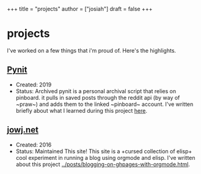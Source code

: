 +++
title = "projects"
author = ["josiah"]
draft = false
+++


# projects
I've worked on a few things that i'm proud of. Here's the highlights.

## [Pynit](https://git.awful.club/projects/pynit)
- Created: 2019
- Status: Archived
pynit is a personal archival script that relies on pinboard. it pulls in saved posts through the reddit api (by way of ~praw~) and adds them to the linked ~pinboard~ account. I've written briefly about what I learned during this project [here](../posts/pynit/).

## [jowj.net](https://me.jowj.net/)
- Created: 2016
- Status: Maintained
This site! This site is a +cursed collection of elisp+ cool experiment in running a blog using orgmode and elisp. I've written about this project [../posts/blogging-on-ghpages-with-orgmode.html](here).
